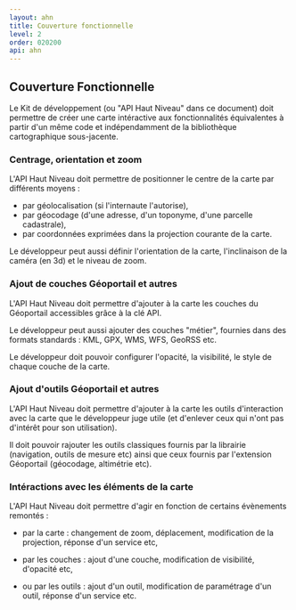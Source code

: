 ```yaml
---
layout: ahn
title: Couverture fonctionnelle
level: 2
order: 020200
api: ahn
---
```


## Couverture Fonctionnelle

Le Kit de développement (ou "API Haut Niveau" dans ce document) doit permettre de créer une carte intéractive aux fonctionnalités équivalentes à partir d'un même code et indépendamment de la bibliothèque cartographique sous-jacente.

### Centrage, orientation et zoom

L'API Haut Niveau doit permettre de positionner le centre de la carte par différents moyens : 

* par géolocalisation (si l'internaute l'autorise), 
* par géocodage (d'une adresse, d'un toponyme, d'une parcelle cadastrale),
* par coordonnées exprimées dans la projection courante de la carte. 

Le développeur peut aussi définir l'orientation de la carte, l'inclinaison de la caméra (en 3d) et le niveau de zoom. 

### Ajout de couches Géoportail et autres 

L'API Haut Niveau doit permettre d'ajouter à la carte les couches du Géoportail accessibles grâce à la clé API. 

Le développeur peut aussi ajouter des couches "métier", fournies dans des formats standards : KML, GPX, WMS, WFS, GeoRSS etc. 

Le développeur doit pouvoir configurer l'opacité, la visibilité, le style de chaque couche de la carte.

### Ajout d'outils Géoportail et autres

L'API Haut Niveau doit permettre d'ajouter à la carte les outils d'interaction avec la carte que le développeur juge utile (et d'enlever ceux qui n'ont pas d'intérêt pour son utilisation). 

Il doit pouvoir rajouter les outils classiques fournis par la librairie (navigation, outils de mesure etc) ainsi que ceux fournis par l'extension Géoportail (géocodage, altimétrie etc).


### Intéractions avec les éléments de la carte

L'API Haut Niveau doit permettre d'agir en fonction de certains évènements remontés :

- par la carte : changement de zoom, déplacement, modification de la projection, réponse d'un service etc,

- par les couches : ajout d'une couche, modification de visibilité, d'opacité etc,

- ou par les outils : ajout d'un outil, modification de paramétrage d'un outil, réponse d'un service etc.


